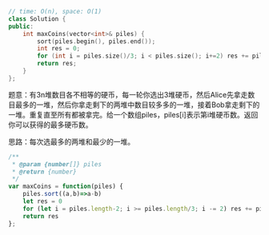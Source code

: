 ```CPP
// time: O(n), space: O(1)
class Solution {
public:
    int maxCoins(vector<int>& piles) {
        sort(piles.begin(), piles.end());
        int res = 0;
        for (int i = piles.size()/3; i < piles.size(); i+=2) res += piles[i];
        return res;
    }
};
```

题意：有3n堆数目各不相等的硬币，每一轮你选出3堆硬币，然后Alice先拿走数目最多的一堆，然后你拿走剩下的两堆中数目较多多的一堆，接着Bob拿走剩下的一堆。重复直至所有都被拿完。给一个数组piles，piles[i]表示第i堆硬币数。返回你可以获得的最多硬币数。

思路：每次选最多的两堆和最少的一堆。

```javascript
/**
 * @param {number[]} piles
 * @return {number}
 */
var maxCoins = function(piles) {
    piles.sort((a,b)=>a-b)
    let res = 0
    for (let i = piles.length-2; i >= piles.length/3; i -= 2) res += piles[i]
    return res
};
```

